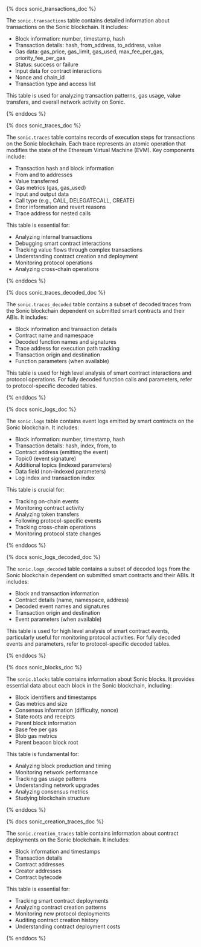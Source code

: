 {% docs sonic_transactions_doc %}

The `sonic.transactions` table contains detailed information about transactions on the Sonic blockchain. It includes:

- Block information: number, timestamp, hash
- Transaction details: hash, from_address, to_address, value
- Gas data: gas_price, gas_limit, gas_used, max_fee_per_gas, priority_fee_per_gas
- Status: success or failure
- Input data for contract interactions
- Nonce and chain_id
- Transaction type and access list

This table is used for analyzing transaction patterns, gas usage, value transfers, and overall network activity on Sonic.

{% enddocs %}

{% docs sonic_traces_doc %}

The `sonic.traces` table contains records of execution steps for transactions on the Sonic blockchain. Each trace represents an atomic operation that modifies the state of the Ethereum Virtual Machine (EVM). Key components include:

- Transaction hash and block information
- From and to addresses
- Value transferred
- Gas metrics (gas, gas_used)
- Input and output data
- Call type (e.g., CALL, DELEGATECALL, CREATE)
- Error information and revert reasons
- Trace address for nested calls

This table is essential for:
- Analyzing internal transactions
- Debugging smart contract interactions
- Tracking value flows through complex transactions
- Understanding contract creation and deployment
- Monitoring protocol operations
- Analyzing cross-chain operations

{% enddocs %}

{% docs sonic_traces_decoded_doc %}

The `sonic.traces_decoded` table contains a subset of decoded traces from the Sonic blockchain dependent on submitted smart contracts and their ABIs. It includes:

- Block information and transaction details
- Contract name and namespace
- Decoded function names and signatures
- Trace address for execution path tracking
- Transaction origin and destination
- Function parameters (when available)

This table is used for high level analysis of smart contract interactions and protocol operations. For fully decoded function calls and parameters, refer to protocol-specific decoded tables.

{% enddocs %}

{% docs sonic_logs_doc %}

The `sonic.logs` table contains event logs emitted by smart contracts on the Sonic blockchain. It includes:

- Block information: number, timestamp, hash
- Transaction details: hash, index, from, to
- Contract address (emitting the event)
- Topic0 (event signature)
- Additional topics (indexed parameters)
- Data field (non-indexed parameters)
- Log index and transaction index

This table is crucial for:
- Tracking on-chain events
- Monitoring contract activity
- Analyzing token transfers
- Following protocol-specific events
- Tracking cross-chain operations
- Monitoring protocol state changes

{% enddocs %}

{% docs sonic_logs_decoded_doc %}

The `sonic.logs_decoded` table contains a subset of decoded logs from the Sonic blockchain dependent on submitted smart contracts and their ABIs. It includes:

- Block and transaction information
- Contract details (name, namespace, address)
- Decoded event names and signatures
- Transaction origin and destination
- Event parameters (when available)

This table is used for high level analysis of smart contract events, particularly useful for monitoring protocol activities. For fully decoded events and parameters, refer to protocol-specific decoded tables.

{% enddocs %}

{% docs sonic_blocks_doc %}

The `sonic.blocks` table contains information about Sonic blocks. It provides essential data about each block in the Sonic blockchain, including:

- Block identifiers and timestamps
- Gas metrics and size
- Consensus information (difficulty, nonce)
- State roots and receipts
- Parent block information
- Base fee per gas
- Blob gas metrics
- Parent beacon block root

This table is fundamental for:
- Analyzing block production and timing
- Monitoring network performance
- Tracking gas usage patterns
- Understanding network upgrades
- Analyzing consensus metrics
- Studying blockchain structure

{% enddocs %}

{% docs sonic_creation_traces_doc %}

The `sonic.creation_traces` table contains information about contract deployments on the Sonic blockchain. It includes:

- Block information and timestamps
- Transaction details
- Contract addresses
- Creator addresses
- Contract bytecode

This table is essential for:
- Tracking smart contract deployments
- Analyzing contract creation patterns
- Monitoring new protocol deployments
- Auditing contract creation history
- Understanding contract deployment costs

{% enddocs %}
